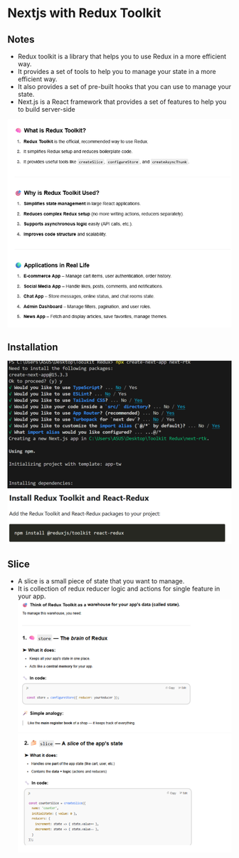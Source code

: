 # Nextjs with Redux Toolkit

## Notes
- Redux toolkit is a library that helps you to use Redux in a more efficient way.
- It provides a set of tools to help you to manage your state in a more efficient way.
- It also provides a set of pre-built hooks that you can use to manage your state.
- Next.js is a React framework that provides a set of features to help you to build server-side

![Features](public/NotesRedux.png)

## Installation

![Installation](public/installation.png)
![Installation](public/reduxtoolkit.png)

## Slice
- A slice is a small piece of state that you want to manage.
- It is collection of redux reducer logic and actions for single feature in your app.
![Installation](public/Store.png)
![Installation](public/Slicer.png)


